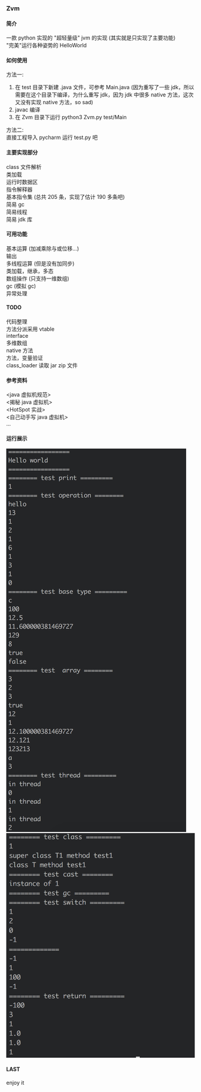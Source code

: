 ### Zvm 

#### 简介
一款 python 实现的 "超轻量级" jvm 的实现 (其实就是只实现了主要功能)  
"完美"运行各种姿势的 HelloWorld  

#### 如何使用
方法一:  
1. 在 test 目录下新建 .java 文件，可参考 Main.java (因为重写了一些 jdk，所以需要在这个目录下编译，为什么重写 jdk，因为 jdk 中很多 native 方法，这次又没有实现 native 方法，so sad)
2. javac 编译
3. 在 Zvm 目录下运行 python3 Zvm.py test/Main

方法二:  
直接工程导入 pycharm 运行 test.py 吧

#### 主要实现部分
class 文件解析  
类加载  
运行时数据区  
指令解释器  
基本指令集 (总共 205 条，实现了估计 190 多条吧)  
简易 gc   
简易线程  
简易 jdk 库  

#### 可用功能
基本运算 (加减乘除与或位移...)  
输出  
多线程运算 (但是没有加同步)  
类加载，继承，多态  
数组操作 (只支持一维数组)  
gc (模拟 gc)  
异常处理  

#### TODO
代码整理  
方法分派采用 vtable  
interface  
多维数组  
native 方法  
方法，变量验证  
class_loader 读取 jar zip 文件   

#### 参考资料
<java 虚拟机规范>  
<揭秘 java 虚拟机>  
<HotSpot 实战>  
<自己动手写 java 虚拟机>  
...

#### 运行展示
![run1](./res/pic1.png)
![run2](./res/pic2.png)

#### LAST
enjoy it
